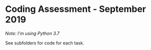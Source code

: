 # Coding Assessment - September 2019

*Note: I'm using Python 3.7*

See subfolders for code for each task.